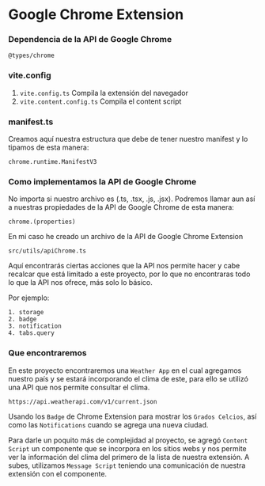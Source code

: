 # Google Chrome Extension
### Dependencia de la API de Google Chrome
```
@types/chrome
```

### vite.config
1. `vite.config.ts` Compila la extensión del navegador
2. `vite.content.config.ts` Compila el content script

### manifest.ts
Creamos aquí nuestra estructura que debe de tener nuestro manifest y lo tipamos de esta manera:

```
chrome.runtime.ManifestV3
```

### Como implementamos la API de Google Chrome
No importa si nuestro archivo es (.ts, .tsx, .js, .jsx). Podremos llamar aun así
a nuestras propiedades de la API de Google Chrome de
esta manera:

```
chrome.(properties)
```

En mi caso he creado un archivo de la API de Google Chrome Extension

```
src/utils/apiChrome.ts
```

Aquí encontrarás ciertas acciones que la API nos permite hacer y cabe recalcar que está limitado a este proyecto, por lo que no encontraras todo lo que la API nos ofrece, más solo lo básico.

Por ejemplo:

```
1. storage
2. badge
3. notification
4. tabs.query
```

### Que encontraremos
En este proyecto encontraremos una `Weather App` en el cual agregamos nuestro país y se estará incorporando el clima de este, para ello se utilizó una API que nos permite consultar el clima.

```
https://api.weatherapi.com/v1/current.json
```

Usando los `Badge` de Chrome Extension para mostrar los `Grados Celcios`, así como las `Notifications` cuando se agrega una nueva ciudad.

Para darle un poquito más de complejidad al proyecto, se agregó `Content Script` un componente que se incorpora en los sitios webs y nos permite ver la información del clima del primero de la lista de nuestra extensión. A subes, utilizamos `Message Script` teniendo una comunicación de nuestra extensión con el componente.